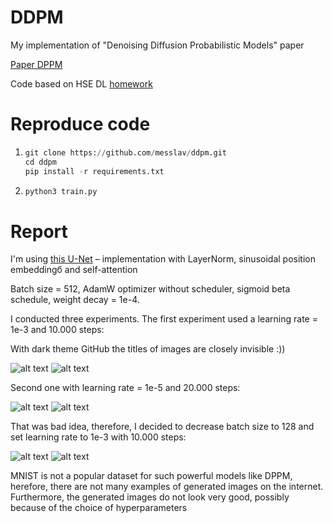 # DDPM

My implementation of "Denoising Diffusion Probabilistic Models" paper

[Paper DPPM](https://arxiv.org/pdf/2006.11239.pdf)

Code based on HSE DL [homework](https://github.com/mryab/dl-hse-ami/blob/main/week10_probmodels/homework.ipynb)

# Reproduce code

1. ```python
   git clone https://github.com/messlav/ddpm.git
   cd ddpm
   pip install -r requirements.txt
   ```
2.  ```python
    python3 train.py
    ```

# Report 

I'm using [this U-Net](https://github.com/mryab/dl-hse-ami/blob/main/week10_probmodels/utils.py) – 
implementation with LayerNorm, sinusoidal position embeddingб and self-attention

Batch size = 512, AdamW optimizer without scheduler, sigmoid beta schedule, weight decay = 1e-4.

I conducted three experiments. The first experiment used a learning rate = 1e-3 and 10.000 steps:

With dark theme GitHub the titles of images are closely invisible :))

![alt text](https://github.com/messlav/ddpm/blob/main/losses/steps_10k.png)
![alt text](https://github.com/messlav/ddpm/blob/main/generated_examples/steps_10k.png)

Second one with learning rate = 1e-5 and 20.000 steps:

![alt text](https://github.com/messlav/ddpm/blob/main/losses/steps_20k_lr_1e5.png)
![alt text](https://github.com/messlav/ddpm/blob/main/generated_examples/steps_20k_lr_1e5.png)

That was bad idea, therefore, I decided to decrease batch size to 128 and
set learning rate to 1e-3 with 10.000 steps:

![alt text](https://github.com/messlav/ddpm/blob/main/losses/steps_10k_lr_1e3.png)
![alt text](https://github.com/messlav/ddpm/blob/main/generated_examples/steps_10k_lr_1e3.png)

MNIST is not a popular dataset for such powerful models like DPPM, herefore, there are not many examples
of generated images on the internet. Furthermore, the generated images do not look very good, possibly because 
of the choice of hyperparameters

